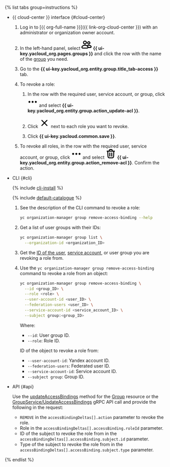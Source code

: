 
{% list tabs group=instructions %}

- {{ cloud-center }} interface {#cloud-center}

  1. Log in to [{{ org-full-name }}]({{ link-org-cloud-center }}) with an administrator or organization owner account.

  1. In the left-hand panel, select ![groups](../../_assets/console-icons/persons.svg) **{{ ui-key.yacloud_org.pages.groups }}** and click the row with the name of the [group](../../organization/concepts/groups.md) you need.
  
  1. Go to the **{{ ui-key.yacloud_org.entity.group.title_tab-access }}** tab.

  1. To revoke a role:

      1. In the row with the required user, service account, or group, click ![image](../../_assets/console-icons/ellipsis.svg) and select **{{ ui-key.yacloud_org.entity.group.action_update-acl }}**.

      1. Click ![image](../../_assets/console-icons/xmark.svg) next to each role you want to revoke.

      1. Click **{{ ui-key.yacloud.common.save }}**.

  1. To revoke all roles, in the row with the required user, service account, or group, click ![image](../../_assets/console-icons/ellipsis.svg) and select ![TrashBin](../../_assets/console-icons/trash-bin.svg) **{{ ui-key.yacloud_org.entity.group.action_remove-acl }}**. Confirm the action.

- CLI {#cli}

   {% include [cli-install](../../_includes/cli-install.md) %}

   {% include [default-catalogue](../../_includes/default-catalogue.md) %}

   1. See the description of the CLI command to revoke a role:

       ```bash
       yc organization-manager group remove-access-binding --help
       ```

   1. Get a list of user groups with their IDs:

       ```bash
       yc organization-manager group list \
         --organization-id <organization_ID>
       ```

   1. Get the [ID of the user](../../iam/operations/users/get.md), [service account](../../iam/operations/sa/get-id.md), or user group you are revoking a role from.
   1. Use the `yc organization-manager group remove-access-binding` command to revoke a role from an object:

         ```bash
         yc organization-manager group remove-access-binding \
           --id <group_ID> \
           --role <role> \
           --user-account-id <user_ID> \
           --federation-users <user_ID> \
           --service-account-id <service_account_ID> \
           --subject group:<group_ID>
         ```

         Where:

         * `--id`: User group ID.
         * `--role`: Role ID.
         
         ID of the object to revoke a role from:
         
         * `--user-account-id`: Yandex account ID.
         * `--federation-users`: Federated user ID.
         * `--service-account-id`: Service account ID.
         * `--subject group`: Group ID.

- API {#api}

   Use the [updateAccessBindings](../../organization/api-ref/Group/updateAccessBindings.md) method for the [Group](../../organization/api-ref/Group/index.md) resource or the [GroupService/UpdateAccessBindings](../../organization/api-ref/grpc/Group/updateAccessBindings.md) gRPC API call and provide the following in the request:

   * `REMOVE` in the `accessBindingDeltas[].action` parameter to revoke the role.
   * Role in the `accessBindingDeltas[].accessBinding.roleId` parameter.
   * ID of the subject to revoke the role from in the `accessBindingDeltas[].accessBinding.subject.id` parameter.
   * Type of the subject to revoke the role from in the `accessBindingDeltas[].accessBinding.subject.type` parameter.

{% endlist %}
